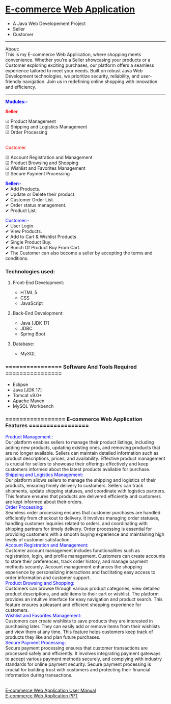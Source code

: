 # <a href="" target="_blank">E-commerce Web Application</a> 
- A Java Web Developement Project
- Seller
- Customer

<hr>
<bold>About:</bold><br>
  This is my E-commerce Web Application, where shopping meets convenience. Whether you're a Seller showcasing your products or a Customer exploring exciting purchases, our platform offers a seamless experience tailored to meet your needs. Built on robust Java Web Development technologies, we prioritize security, reliability, and user-friendly navigation. Join us in redefining online shopping with innovation and efficiency.
<hr>

<span style="color:blue">**Modules:-**</span><br>

<span style="color:red">**Seller**</span><br>

<span>&#9745;</span> Product Management<br>
<span>&#9745;</span> Shipping and Logistics Management<br>
<span>&#9745;</span> Order Processing<br>
<br>

<span style="color:red">Customer</span><br>

<span>&#9745;</span> Account Registration and Management<br>
<span>&#9745;</span> Product Browsing and Shopping<br>
<span>&#9745;</span> Wishlist and Favorites Management<br>
<span>&#9745;</span> Secure Payment Processing<br>


<span style="color:blue">**Seller:-**</span><br>
<span>&#10004;</span> Add Products.<br>
<span>&#10004;</span> Update or Delete their product.<br>
<span>&#10004;</span> Customer Order List.<br>
<span>&#10004;</span> Order status management.<br>
<span>&#10004;</span> Product List.<br>

<span style="color:blue">  Customer:-</span><br>
<span>&#10004;</span> User Login.<br>
<span>&#10004;</span> View Products.<br>
<span>&#10004;</span> Add to Cart & Wishlist Products <br>
<span>&#10004;</span> Single Product Buy.<br>
<span>&#10004;</span> Bunch Of Product Buy From Cart.<br>
<span>&#10004;</span> The Customer can also become a seller by accepting the terms and conditions.<br>



### Technologies used:
1. Front-End Development:
   - HTML 5
   - CSS
   - JavaScript

2. Back-End Development:
   - Java [JDK 17]
   - JDBC
   - Spring Boot

3. Database:
   - MySQL

### ================ Software And Tools Required ================
- Eclipse
- Java [JDK 17]
- Tomcat v9.0+
- Apache Maven
- MySQL Workbench


### ================= E-commerce Web Application Features =================

<span style="color:blue">Product Management :</span><br>
Our platform enables sellers to manage their product listings, including adding new products, updating existing ones, and removing products that are no longer available. Sellers can maintain detailed information such as product descriptions, prices, and availability.
Effective product management is crucial for sellers to showcase their offerings effectively and keep customers informed about the latest products available for purchase.<br>
<span style="color:blue">Shipping and Logistics Management:</span><br>
Our platform allows sellers to manage the shipping and logistics of their products, ensuring timely delivery to customers. Sellers can track shipments, update shipping statuses, and coordinate with logistics partners.
This feature ensures that products are delivered efficiently and customers are kept informed about their orders.<br>
<span style="color:blue">Order Processing:</span><br>
Seamless order processing ensures that customer purchases are handled efficiently from checkout to delivery. It involves managing order statuses, handling customer inquiries related to orders, and coordinating with shipping partners for timely delivery.
Order processing is essential for providing customers with a smooth buying experience and maintaining high levels of customer satisfaction.<br>
<span style="color:blue">Account Registration and Management:</span><br>
Customer account management includes functionalities such as registration, login, and profile management. Customers can create accounts to store their preferences, track order history, and manage payment methods securely.
Account management enhances the shopping experience by personalizing interactions and facilitating easy access to order information and customer support.<br>
<span style="color:blue">Product Browsing and Shopping:</span><br>
Customers can browse through various product categories, view detailed product descriptions, and add items to their cart or wishlist. The platform provides an intuitive interface for easy navigation and product search.
This feature ensures a pleasant and efficient shopping experience for customers.<br>
<span style="color:blue">Wishlist and Favorites Management:</span><br>
Customers can create wishlists to save products they are interested in purchasing later. They can easily add or remove items from their wishlists and view them at any time.
This feature helps customers keep track of products they like and plan future purchases.<br>
<span style="color:blue">Secure Payment Processing:</span><br>
Secure payment processing ensures that customer transactions are processed safely and efficiently. It involves integrating payment gateways to accept various payment methods securely, and complying with industry standards for online payment security.
Secure payment processing is crucial for building trust with customers and protecting their financial information during transactions.<br>

<br><a href=""> E-commerce Web Application User Manual</a><br>
<a href=""> E-commerce Web Application PPT</a>
